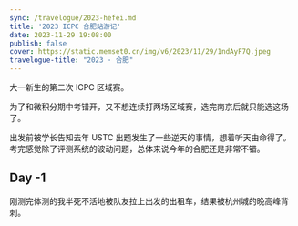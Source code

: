 ```yaml
---
sync: /travelogue/2023-hefei.md
title: '2023 ICPC 合肥站游记'
date: 2023-11-29 19:08:00
publish: false
cover: https://static.memset0.cn/img/v6/2023/11/29/1ndAyF7Q.jpeg
travelogue-title: "2023 · 合肥"
---
```


大一新生的第二次 ICPC 区域赛。

为了和微积分期中考错开，又不想连续打两场区域赛，选完南京后就只能选这场了。

出发前被学长告知去年 USTC 出题发生了一些逆天的事情，想着听天由命得了。考完感觉除了评测系统的波动问题，总体来说今年的合肥还是非常不错。

<!-- more -->

## Day -1

刚测完体测的我半死不活地被队友拉上出发的出租车，结果被杭州城的晚高峰背刺。
